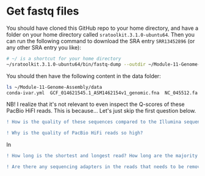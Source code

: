 # Get fastq files
You should have cloned this GitHub repo to your home directory, and have a folder on your home directory called `sratoolkit.3.1.0-ubuntu64`. Then you can run the following command to download the SRA entry `SRR13452896` (or any other SRA entry you like):

```bash
# ~/ is a shortcut for your home directory
~/sratoolkit.3.1.0-ubuntu64/bin/fastq-dump --outdir ~/Module-11-Genome-Assembly/data SRR13452896
```  

You should then have the following content in the data folder:

```bash
ls ~/Module-11-Genome-Assembly/data
conda-ivar.yml  GCF_014621545.1_ASM1462154v1_genomic.fna  NC_045512.fa  NC_045512.gff  SRR13452896.fastq
```

NB! I realize that it's not relevant to even inspect the Q-scores of these PacBio HiFI reads. This is because... Let's just skip the first question below. 

```diff
! How is the quality of these sequences compared to the Illumina sequences from Module 10?
```  

```diff
! Why is the quality of PacBio HiFi reads so high?
```  
In 

```diff
! How long is the shortest and longest read? How long are the majority of the reads? How is this length compared to the Illumina reads you looked at?
```
```diff
! Are there any sequencing adapters in the reads that needs to be removed?  
````  